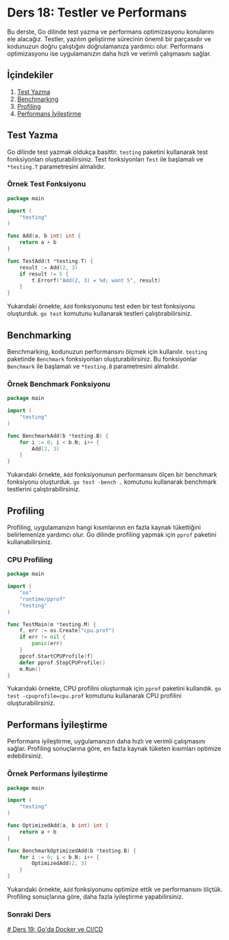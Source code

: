 # Ders 18: Testler ve Performans

Bu derste, Go dilinde test yazma ve performans optimizasyonu konularını ele alacağız. Testler, yazılım geliştirme sürecinin önemli bir parçasıdır ve kodunuzun doğru çalıştığını doğrulamanıza yardımcı olur. Performans optimizasyonu ise uygulamanızın daha hızlı ve verimli çalışmasını sağlar.

## İçindekiler

1. [Test Yazma](#test-yazma)
2. [Benchmarking](#benchmarking)
3. [Profiling](#profiling)
4. [Performans İyileştirme](#performans-iyileştirme)

## Test Yazma

Go dilinde test yazmak oldukça basittir. `testing` paketini kullanarak test fonksiyonları oluşturabilirsiniz. Test fonksiyonları `Test` ile başlamalı ve `*testing.T` parametresini almalıdır.

### Örnek Test Fonksiyonu

```go
package main

import (
    "testing"
)

func Add(a, b int) int {
    return a + b
}

func TestAdd(t *testing.T) {
    result := Add(2, 3)
    if result != 5 {
        t.Errorf("Add(2, 3) = %d; want 5", result)
    }
}
```

Yukarıdaki örnekte, `Add` fonksiyonunu test eden bir test fonksiyonu oluşturduk. `go test` komutunu kullanarak testleri çalıştırabilirsiniz.

## Benchmarking

Benchmarking, kodunuzun performansını ölçmek için kullanılır. `testing` paketinde `Benchmark` fonksiyonları oluşturabilirsiniz. Bu fonksiyonlar `Benchmark` ile başlamalı ve `*testing.B` parametresini almalıdır.

### Örnek Benchmark Fonksiyonu

```go
package main

import (
    "testing"
)

func BenchmarkAdd(b *testing.B) {
    for i := 0; i < b.N; i++ {
        Add(2, 3)
    }
}
```

Yukarıdaki örnekte, `Add` fonksiyonunun performansını ölçen bir benchmark fonksiyonu oluşturduk. `go test -bench .` komutunu kullanarak benchmark testlerini çalıştırabilirsiniz.

## Profiling

Profiling, uygulamanızın hangi kısımlarının en fazla kaynak tükettiğini belirlemenize yardımcı olur. Go dilinde profiling yapmak için `pprof` paketini kullanabilirsiniz.

### CPU Profiling

```go
package main

import (
    "os"
    "runtime/pprof"
    "testing"
)

func TestMain(m *testing.M) {
    f, err := os.Create("cpu.prof")
    if err != nil {
        panic(err)
    }
    pprof.StartCPUProfile(f)
    defer pprof.StopCPUProfile()
    m.Run()
}
```

Yukarıdaki örnekte, CPU profilini oluşturmak için `pprof` paketini kullandık. `go test -cpuprofile=cpu.prof` komutunu kullanarak CPU profilini oluşturabilirsiniz.

## Performans İyileştirme

Performans iyileştirme, uygulamanızın daha hızlı ve verimli çalışmasını sağlar. Profiling sonuçlarına göre, en fazla kaynak tüketen kısımları optimize edebilirsiniz.

### Örnek Performans İyileştirme

```go
package main

import (
    "testing"
)

func OptimizedAdd(a, b int) int {
    return a + b
}

func BenchmarkOptimizedAdd(b *testing.B) {
    for i := 0; i < b.N; i++ {
        OptimizedAdd(2, 3)
    }
}
```

Yukarıdaki örnekte, `Add` fonksiyonunu optimize ettik ve performansını ölçtük. Profiling sonuçlarına göre, daha fazla iyileştirme yapabilirsiniz.


### Sonraki Ders

[# Ders 19: Go'da Docker ve CI/CD](../ders19/README.md)